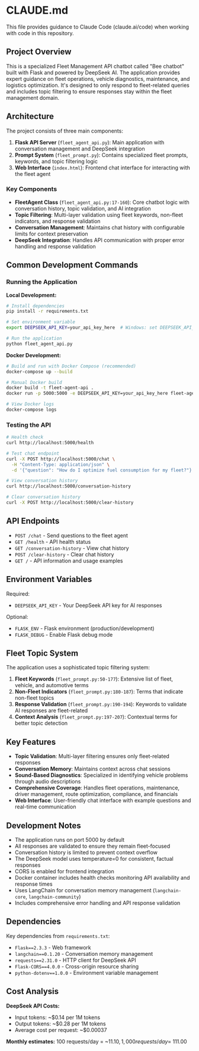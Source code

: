 # CLAUDE.md

This file provides guidance to Claude Code (claude.ai/code) when working with code in this repository.

## Project Overview

This is a specialized Fleet Management API chatbot called "Bee chatbot" built with Flask and powered by DeepSeek AI. The application provides expert guidance on fleet operations, vehicle diagnostics, maintenance, and logistics optimization. It's designed to only respond to fleet-related queries and includes topic filtering to ensure responses stay within the fleet management domain.

## Architecture

The project consists of three main components:

1. **Flask API Server** (`fleet_agent_api.py`): Main application with conversation management and DeepSeek integration
2. **Prompt System** (`fleet_prompt.py`): Contains specialized fleet prompts, keywords, and topic filtering logic
3. **Web Interface** (`index.html`): Frontend chat interface for interacting with the fleet agent

### Key Components

- **FleetAgent Class** (`fleet_agent_api.py:17-160`): Core chatbot logic with conversation history, topic validation, and AI integration
- **Topic Filtering**: Multi-layer validation using fleet keywords, non-fleet indicators, and response validation
- **Conversation Management**: Maintains chat history with configurable limits for context preservation
- **DeepSeek Integration**: Handles API communication with proper error handling and response validation

## Common Development Commands

### Running the Application

**Local Development:**
```bash
# Install dependencies
pip install -r requirements.txt

# Set environment variable
export DEEPSEEK_API_KEY=your_api_key_here  # Windows: set DEEPSEEK_API_KEY=your_api_key_here

# Run the application
python fleet_agent_api.py
```

**Docker Development:**
```bash
# Build and run with Docker Compose (recommended)
docker-compose up --build

# Manual Docker build
docker build -t fleet-agent-api .
docker run -p 5000:5000 -e DEEPSEEK_API_KEY=your_api_key_here fleet-agent-api

# View Docker logs
docker-compose logs
```

### Testing the API

```bash
# Health check
curl http://localhost:5000/health

# Test chat endpoint
curl -X POST http://localhost:5000/chat \
  -H "Content-Type: application/json" \
  -d '{"question": "How do I optimize fuel consumption for my fleet?"}'

# View conversation history
curl http://localhost:5000/conversation-history

# Clear conversation history
curl -X POST http://localhost:5000/clear-history
```

## API Endpoints

- `POST /chat` - Send questions to the fleet agent
- `GET /health` - API health status
- `GET /conversation-history` - View chat history
- `POST /clear-history` - Clear chat history
- `GET /` - API information and usage examples

## Environment Variables

Required:
- `DEEPSEEK_API_KEY` - Your DeepSeek API key for AI responses

Optional:
- `FLASK_ENV` - Flask environment (production/development)
- `FLASK_DEBUG` - Enable Flask debug mode

## Fleet Topic System

The application uses a sophisticated topic filtering system:

1. **Fleet Keywords** (`fleet_prompt.py:50-177`): Extensive list of fleet, vehicle, and automotive terms
2. **Non-Fleet Indicators** (`fleet_prompt.py:180-187`): Terms that indicate non-fleet topics
3. **Response Validation** (`fleet_prompt.py:190-194`): Keywords to validate AI responses are fleet-related
4. **Context Analysis** (`fleet_prompt.py:197-207`): Contextual terms for better topic detection

## Key Features

- **Topic Validation**: Multi-layer filtering ensures only fleet-related responses
- **Conversation Memory**: Maintains context across chat sessions
- **Sound-Based Diagnostics**: Specialized in identifying vehicle problems through audio descriptions
- **Comprehensive Coverage**: Handles fleet operations, maintenance, driver management, route optimization, compliance, and financials
- **Web Interface**: User-friendly chat interface with example questions and real-time communication

## Development Notes

- The application runs on port 5000 by default
- All responses are validated to ensure they remain fleet-focused
- Conversation history is limited to prevent context overflow
- The DeepSeek model uses temperature=0 for consistent, factual responses
- CORS is enabled for frontend integration
- Docker container includes health checks monitoring API availability and response times
- Uses LangChain for conversation memory management (`langchain-core`, `langchain-community`)
- Includes comprehensive error handling and API response validation

## Dependencies

Key dependencies from `requirements.txt`:
- `Flask==2.3.3` - Web framework
- `langchain==0.1.20` - Conversation memory management
- `requests==2.31.0` - HTTP client for DeepSeek API
- `Flask-CORS==4.0.0` - Cross-origin resource sharing
- `python-dotenv==1.0.0` - Environment variable management

## Cost Analysis

**DeepSeek API Costs:**
- Input tokens: ~$0.14 per 1M tokens
- Output tokens: ~$0.28 per 1M tokens  
- Average cost per request: ~$0.00037

**Monthly estimates:** 100 requests/day = ~$11.10, 1,000 requests/day = ~$111.00